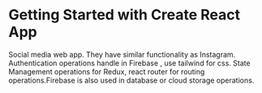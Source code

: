 # Getting Started with Create React App

Social media web app. They have similar functionality as Instagram. Authentication operations handle in Firebase , use tailwind for css. State Management operations for Redux, react router for routing operations.Firebase is also used in database or cloud storage operations.
